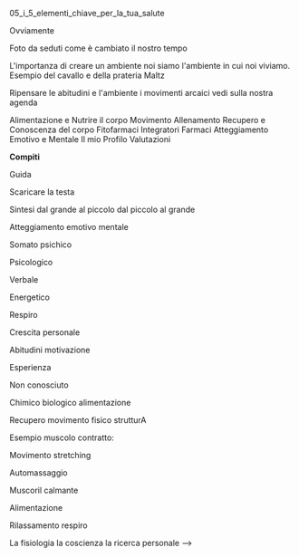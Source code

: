 05_i_5_elementi_chiave_per_la_tua_salute

Ovviamente

Foto da seduti come è cambiato il nostro tempo 

L'importanza di creare un ambiente noi siamo l'ambiente in cui noi viviamo.
Esempio del cavallo e della prateria Maltz

Ripensare le abitudini e l'ambiente i movimenti arcaici vedi sulla nostra agenda


Alimentazione e Nutrire il corpo
Movimento Allenamento
Recupero e Conoscenza del corpo
Fitofarmaci Integratori Farmaci
Atteggiamento Emotivo e Mentale
Il mio Profilo Valutazioni

**Compiti**

  

Guida

  

Scaricare la testa

  

Sintesi dal grande al piccolo dal piccolo al grande

  

Atteggiamento emotivo mentale

  

Somato psichico

Psicologico

Verbale

Energetico

Respiro

Crescita personale

Abitudini motivazione

  

Esperienza

Non conosciuto

  

Chimico biologico alimentazione

  

  

Recupero movimento  fisico strutturA

Esempio muscolo contratto:

  

Movimento stretching

Automassaggio

Muscoril calmante

  

Alimentazione

  

Rilassamento respiro

La fisiologia la coscienza la ricerca personale 
--> 
<!--stackedit_data:
eyJoaXN0b3J5IjpbMTM0NjI3MjUxNV19
-->